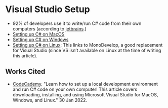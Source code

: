 # Visual Studio Setup

* 92% of developers use it to write/run C# code from their own computers (according to [jetbrains](https://www.jetbrains.com/research/devecosystem-2017/csharp/).)
* [Setting up C# on MacOS](https://youtu.be/Eigr7wKvhgE)
* [Setting up C# on Windows](https://youtu.be/rlgBGfHu6XA)
* [Setting up C# on Linux](https://www.monodevelop.com/download/#fndtn-download-lin): This links to MonoDevelop, a good replacement for Visual Studio (since VS isn’t available on Linux at the time of writing this article).

## Works Cited

* [CodeCademy](https://www.codecademy.com/courses/learn-c-sharp/articles/csharp-go-off-platform). "Learn how to set up a local development environment and run C# code on your own computer! This article covers downloading, installing, and using Microsoft Visual Studio for MacOS, Windows, and Linux." 30 Jan 2022.
